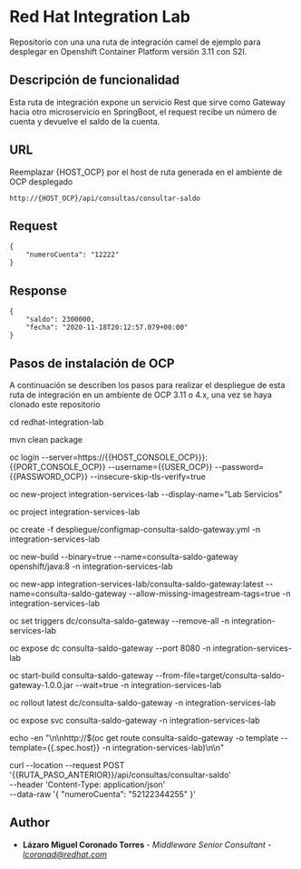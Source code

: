 # Red Hat Integration Lab

Repositorio con una una ruta de integración camel de ejemplo para desplegar en Openshift Container Platform versión 3.11 con S2I.

## Descripción de funcionalidad

Esta ruta de integración expone un servicio Rest que sirve como Gateway hacia otro microservicio en SpringBoot, el request recibe un número de cuenta y devuelve el saldo de la cuenta.

## URL

Reemplazar {HOST_OCP} por el host de ruta generada en el ambiente de OCP desplegado
```
http://{HOST_OCP}/api/consultas/consultar-saldo
```

## Request

```
{
    "numeroCuenta": "12222"
}
```

## Response

```
{
    "saldo": 2300000,
    "fecha": "2020-11-18T20:12:57.079+00:00"
}
```

## Pasos de instalación de OCP

A continuación se describen los pasos para realizar el despliegue de esta ruta de integración en un ambiente de OCP 3.11 o 4.x, una vez se haya clonado este repositorio

cd redhat-integration-lab

mvn clean package

oc login --server=https://{{HOST_CONSOLE_OCP}}}:{{PORT_CONSOLE_OCP}} --username={{USER_OCP}} --password={{PASSWORD_OCP}} --insecure-skip-tls-verify=true

oc new-project integration-services-lab --display-name="Lab Servicios"

oc project integration-services-lab

oc create -f despliegue/configmap-consulta-saldo-gateway.yml -n integration-services-lab

oc new-build --binary=true --name=consulta-saldo-gateway openshift/java:8 -n integration-services-lab

oc new-app integration-services-lab/consulta-saldo-gateway:latest --name=consulta-saldo-gateway --allow-missing-imagestream-tags=true -n integration-services-lab

oc set triggers dc/consulta-saldo-gateway --remove-all -n integration-services-lab

oc expose dc consulta-saldo-gateway --port 8080 -n integration-services-lab

oc start-build consulta-saldo-gateway --from-file=target/consulta-saldo-gateway-1.0.0.jar --wait=true -n integration-services-lab

oc rollout latest dc/consulta-saldo-gateway -n integration-services-lab

oc expose svc consulta-saldo-gateway -n integration-services-lab

echo -en "\n\nhttp://$(oc get route consulta-saldo-gateway -o template --template={{.spec.host}} -n integration-services-lab)\n\n"

curl --location --request POST '{{RUTA_PASO_ANTERIOR}}/api/consultas/consultar-saldo' \
--header 'Content-Type: application/json' \
--data-raw '{
    "numeroCuenta": "52122344255"
}'

## Author

* **Lázaro Miguel Coronado Torres** - *Middleware Senior Consultant - lcoronad@redhat.com* 
